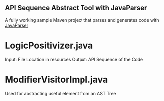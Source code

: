 API Sequence Abstract Tool with JavaParser
---

A fully working sample Maven project that parses and generates code with [JavaParser](http://www.javaparser.org)

# LogicPositivizer.java
Input: File Location in resources
Output: API Sequence of the Code

# ModifierVisitorImpl.java
Used for abstracting useful element from an AST Tree

